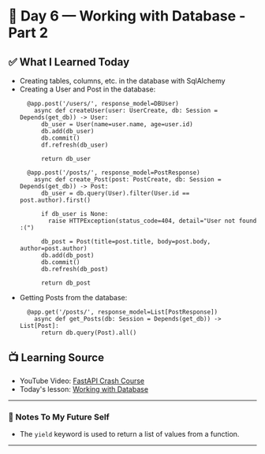 # 📅 Day 6 — Working with Database - Part 2

## ✅ What I Learned Today

- Creating tables, columns, etc. in the database with SqlAlchemy
- Creating a User and Post in the database:
  ```
    @app.post('/users/', response_model=DBUser)
      async def createUser(user: UserCreate, db: Session = Depends(get_db)) -> User:
        db_user = User(name=user.name, age=user.id)
        db.add(db_user)
        db.commit()
        df.refresh(db_user)
    
        return db_user

    @app.post('/posts/', response_model=PostResponse)
      async def create_Post(post: PostCreate, db: Session = Depends(get_db)) -> Post:
        db_user = db.query(User).filter(User.id == post.author).first()

        if db_user is None:
          raise HTTPException(status_code=404, detail="User not found :(")

        db_post = Post(title=post.title, body=post.body, author=post.author)
        db.add(db_post)
        db.commit()
        db.refresh(db_post)

        return db_post

  ```
- Getting Posts from the database:
  ```
    @app.get('/posts/', response_model=List[PostResponse])
      async def get_Posts(db: Session = Depends(get_db)) -> List[Post]:
        return db.query(Post).all()
  ```


## 📺 Learning Source

- YouTube Video: [FastAPI Crash Course](https://www.youtube.com/watch?v=RUddtw-oqFU&list=PL0lO_mIqDDFXDGav-t4qzQYdX6cfoLxXr)
- Today's lesson: [Working with Database](https://youtu.be/ZXEOw_9h0hg?si=Vd-OB8zNM-meE-dm)

---

### 🧠 Notes To My Future Self

- The `yield` keyword is used to return a list of values from a function.

---

